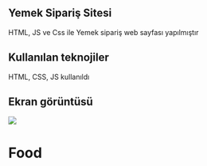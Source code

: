 <h2>Yemek Sipariş Sitesi</h2>

HTML, JS ve Css ile Yemek sipariş  web sayfası yapılmıştır

<h2>Kullanılan teknojiler</h2>

HTML, CSS, JS kullanıldı

<h2>Ekran görüntüsü</h2>

![](aaa.gif)
# Food
